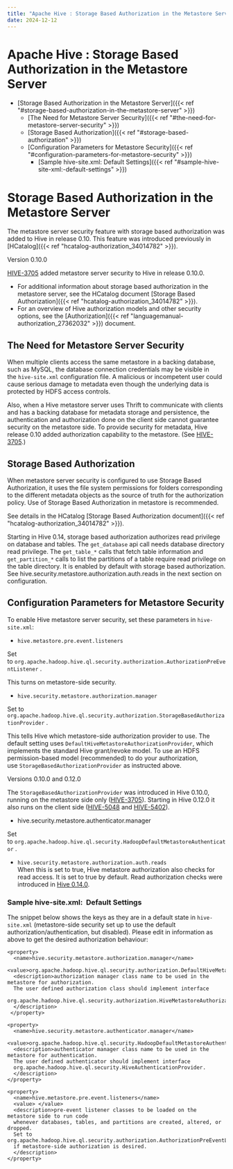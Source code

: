 ```yaml
---
title: "Apache Hive : Storage Based Authorization in the Metastore Server"
date: 2024-12-12
---
```


# Apache Hive : Storage Based Authorization in the Metastore Server

* [Storage Based Authorization in the Metastore Server]({{< ref "#storage-based-authorization-in-the-metastore-server" >}})
	+ [The Need for Metastore Server Security]({{< ref "#the-need-for-metastore-server-security" >}})
	+ [Storage Based Authorization]({{< ref "#storage-based-authorization" >}})
	+ [Configuration Parameters for Metastore Security]({{< ref "#configuration-parameters-for-metastore-security" >}})
		- [Sample hive-site.xml: Default Settings]({{< ref "#sample-hive-site-xml:-default-settings" >}})

  

# Storage Based Authorization in the Metastore Server

The metastore server security feature with storage based authorization was added to Hive in release 0.10. This feature was introduced previously in [HCatalog]({{< ref "hcatalog-authorization_34014782" >}}).

Version 0.10.0

[HIVE-3705](https://issues.apache.org/jira/browse/HIVE-3705) added metastore server security to Hive in release 0.10.0.

* For additional information about storage based authorization in the metastore server, see the HCatalog document [Storage Based Authorization]({{< ref "hcatalog-authorization_34014782" >}}).
* For an overview of Hive authorization models and other security options, see the [Authorization]({{< ref "languagemanual-authorization_27362032" >}}) document.

## The Need for Metastore Server Security

When multiple clients access the same metastore in a backing database, such as MySQL, the database connection credentials may be visible in the `hive-site.xml` configuration file. A malicious or incompetent user could cause serious damage to metadata even though the underlying data is protected by HDFS access controls.

Also, when a Hive metastore server uses Thrift to communicate with clients and has a backing database for metadata storage and persistence, the authentication and authorization done on the client side cannot guarantee security on the metastore side. To provide security for metadata, Hive release 0.10 added authorization capability to the metastore. (See [HIVE-3705](https://issues.apache.org/jira/browse/HIVE-3705).) 

## Storage Based Authorization

When metastore server security is configured to use Storage Based Authorization, it uses the file system permissions for folders corresponding to the different metadata objects as the source of truth for the authorization policy. Use of Storage Based Authorization in metastore is recommended.

See details in the HCatalog [Storage Based Authorization document]({{< ref "hcatalog-authorization_34014782" >}}).

Starting in Hive 0.14, storage based authorization authorizes read privilege on database and tables. The `get_database` api call needs database directory read privilege. The `get_table_*` calls that fetch table information and `get_partition_*` calls to list the partitions of a table require read privilege on the table directory. It is enabled by default with storage based authorization. See hive.security.metastore.authorization.auth.reads in the next section on configuration.

## Configuration Parameters for Metastore Security

To enable Hive metastore server security, set these parameters in `hive-site.xml`:

* `hive.metastore.pre.event.listeners`

Set to `org.apache.hadoop.hive.ql.security.authorization.AuthorizationPreEventListener` .

This turns on metastore-side security.
* `hive.security.metastore.authorization.manager`

Set to `org.apache.hadoop.hive.ql.security.authorization.StorageBasedAuthorizationProvider` .

This tells Hive which metastore-side authorization provider to use. The default setting uses `DefaultHiveMetastoreAuthorizationProvider`, which implements the standard Hive grant/revoke model. To use an HDFS permission-based model (recommended) to do your authorization, use `StorageBasedAuthorizationProvider` as instructed above.

Versions 0.10.0 and 0.12.0

The `StorageBasedAuthorizationProvider` was introduced in Hive 0.10.0, running on the metastore side only ([HIVE-3705](https://issues.apache.org/jira/browse/HIVE-3705)). Starting in Hive 0.12.0 it also runs on the client side ([HIVE-5048](https://issues.apache.org/jira/browse/HIVE-5048) and [HIVE-5402](https://issues.apache.org/jira/browse/HIVE-5402)).
* hive.security.metastore.authenticator.manager

Set to `org.apache.hadoop.hive.ql.security.HadoopDefaultMetastoreAuthenticator` .
* `hive.security.metastore.authorization.auth.reads`  
When this is set to true, Hive metastore authorization also checks for read access. It is set to true by default. Read authorization checks were introduced in [Hive 0.14.0](https://issues.apache.org/jira/browse/HIVE-8221).

### Sample hive-site.xml:  Default Settings

The snippet below shows the keys as they are in a default state in `hive-site.xml` (metastore-side security set up to use the default authorization/authentication, but disabled). Please edit in information as above to get the desired authorization behaviour:

```
<property>
  <name>hive.security.metastore.authorization.manager</name>
  <value>org.apache.hadoop.hive.ql.security.authorization.DefaultHiveMetastoreAuthorizationProvider</value>
  <description>authorization manager class name to be used in the metastore for authorization.
  The user defined authorization class should implement interface
  org.apache.hadoop.hive.ql.security.authorization.HiveMetastoreAuthorizationProvider.
  </description>
 </property>

<property>
  <name>hive.security.metastore.authenticator.manager</name>
  <value>org.apache.hadoop.hive.ql.security.HadoopDefaultMetastoreAuthenticator</value>
  <description>authenticator manager class name to be used in the metastore for authentication.
  The user defined authenticator should implement interface 
  org.apache.hadoop.hive.ql.security.HiveAuthenticationProvider.
  </description>
</property>

<property>
  <name>hive.metastore.pre.event.listeners</name>
  <value> </value>
  <description>pre-event listener classes to be loaded on the metastore side to run code
  whenever databases, tables, and partitions are created, altered, or dropped.
  Set to org.apache.hadoop.hive.ql.security.authorization.AuthorizationPreEventListener
  if metastore-side authorization is desired.
  </description>
</property>

```

 

 

